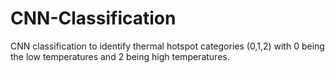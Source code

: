 # CNN-Classification
CNN classification to identify thermal hotspot categories (0,1,2) with 0 being the low temperatures and 2 being high temperatures.
 
